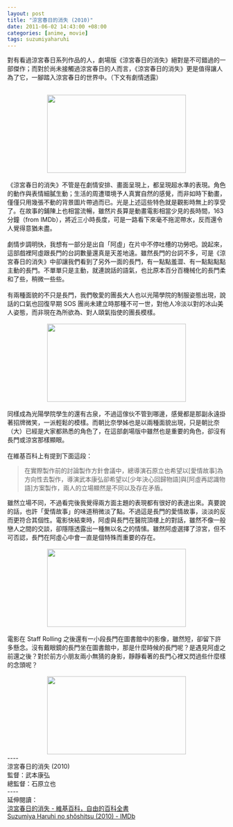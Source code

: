 ```yaml
--- 
layout: post
title: "涼宮春日的消失 (2010)"
date: 2011-06-02 14:43:00 +08:00
categories: [anime, movie]
tags: suzumiyaharuhi
---
```


對有看過涼宮春日系列作品的人，劇場版《涼宮春日的消失》絕對是不可錯過的一部傑作；而對於尚未接觸過涼宮春日的人而言，《涼宮春日的消失》更是值得讓人為了它，一腳踏入涼宮春日的世界中。（下文有劇情透露）<br /><div class="separator" style="clear: both; text-align: center;"></div><br /><div class="separator" style="clear: both; text-align: center;"><a href="http://4.bp.blogspot.com/-6BpsR8CFW6A/TecwTizyj1I/AAAAAAAAANw/VS8RfluGW0s/s1600/Suzumiya.Haruhi.no.shoushitsu.%2528BD-rip.1920x1080.H.264.AAC.2ch.5.1ch%2529.mp4_20110602_113414.jpg" imageanchor="1" style="margin-left: 1em; margin-right: 1em;"><img border="0" height="180" src="http://4.bp.blogspot.com/-6BpsR8CFW6A/TecwTizyj1I/AAAAAAAAANw/VS8RfluGW0s/s320/Suzumiya.Haruhi.no.shoushitsu.%2528BD-rip.1920x1080.H.264.AAC.2ch.5.1ch%2529.mp4_20110602_113414.jpg" width="320" /></a></div><br />《涼宮春日的消失》不管是在劇情安排、畫面呈現上，都呈現超水準的表現。角色的動作與表情細膩生動；生活的周遭環境予人真實自然的感覺，而非如時下動畫，僅僅只用幾張不動的背景圖片帶過而已。光是上述這些特色就是觀影時無上的享受了。在故事的鋪陳上也相當流暢，雖然片長算是動畫電影相當少見的長時間，163 分鐘（from IMDb），將近三小時長度，可是一路看下來毫不拖泥帶水，反而還令人覺得意猶未盡。<br /><br />劇情步調明快，我想有一部分是出自「阿虛」在片中不停吐槽的功勞吧。說起來，這部戲裡阿虛跟長門的台詞數量還真是天差地遠。雖然長門的台詞不多，可是《涼宮春日的消失》中卻讓我們看到了另外一面的長門，有一點點羞澀、有一點點點點主動的長門。不單單只是主動，就連說話的語氣，也比原本百分百機械化的長門柔和了些，稍微一些些。<br /><br />有兩種面貌的不只是長門，我們敬愛的團長大人也以光陽學院的制服姿態出現，說話的口氣也回復早期 SOS 團尚未建立時那種不可一世，對他人冷淡以對的冰山美人姿態，而非現在為所欲為、對人頤氣指使的團長模樣。<br /><br /><div class="separator" style="clear: both; text-align: center;"><a href="http://1.bp.blogspot.com/-26PkbX4gOrg/TecwTD5l_XI/AAAAAAAAANs/3Ogu9LvYdtQ/s1600/haruhi-kao+copy.jpg" imageanchor="1" style="margin-left: 1em; margin-right: 1em;"><img border="0" height="180" src="http://1.bp.blogspot.com/-26PkbX4gOrg/TecwTD5l_XI/AAAAAAAAANs/3Ogu9LvYdtQ/s320/haruhi-kao+copy.jpg" width="320" /></a></div><br />同樣成為光陽學院學生的還有古泉，不過這傢伙不管到哪邊，感覺都是那副永遠掛著招牌微笑，一派輕鬆的模樣。而朝比奈學姊也是以兩種面貌出現，只是朝比奈（大）已經是大家都熟悉的角色了，在這部劇場版中雖然也是重要的角色，卻沒有長門或涼宮那樣顯眼。<br /><br />在維基百科上有提到下面這段：<br /><blockquote>在實際製作前的討論製作方針會議中，總導演石原立也希望以[愛情故事]為方向性去製作，導演武本康弘卻希望以[少年決心回歸物語]與[阿虛再認識物語]方案製作，兩人的立場顯然是不同以及存在矛盾。</blockquote>雖然立場不同，不過看完後我覺得兩方面主題的表現都有很好的表達出來。真要說的話，也許「愛情故事」的味道稍微淡了點。不過這是長門的愛情故事，淡淡的反而更符合其個性。電影快結束時，阿虛與長門在醫院頂樓上的對話，雖然不像一般戀人之間的交談，卻隱隱透露出一種無以名之的情愫。雖然阿虛選擇了涼宮，但不可否認，長門在阿虛心中會一直是個特殊而重要的存在。<br /><br /><div class="separator" style="clear: both; text-align: center;"><a href="http://2.bp.blogspot.com/-4DoUwoVVZHI/TecwSY3TuLI/AAAAAAAAANk/oAslwlyKbU8/s1600/%255BSOSG%255D%255BSuzumiya_Haruhi_no_Shoushitsu%255D%255BGB%255D%255BX264_AAC%255D%255B1280x720%255D%255BBDRIP%255D.mp4_20110602_112750.jpg" imageanchor="1" style="margin-left: 1em; margin-right: 1em;"><img border="0" height="180" src="http://2.bp.blogspot.com/-4DoUwoVVZHI/TecwSY3TuLI/AAAAAAAAANk/oAslwlyKbU8/s320/%255BSOSG%255D%255BSuzumiya_Haruhi_no_Shoushitsu%255D%255BGB%255D%255BX264_AAC%255D%255B1280x720%255D%255BBDRIP%255D.mp4_20110602_112750.jpg" width="320" /></a></div><br />電影在 Staff Rolling 之後還有一小段長門在圖書館中的影像，雖然短，卻留下許多懸念。沒有戴眼鏡的長門坐在圖書館中，那是什麼時候的長門呢？是遇見阿虛之前還之後？對於前方小朋友兩小無猜的身影，靜靜看著的長門心裡又閃過些什麼樣的念頭呢？<br /><br /><div class="separator" style="clear: both; text-align: center;"><a href="http://2.bp.blogspot.com/-HEUpLTC-yVw/TecwRlObllI/AAAAAAAAANc/5yZAcJ1u9p0/s1600/Suzumiya.Haruhi.no.shoushitsu.%2528BD-rip.1920x1080.H.264.AAC.2ch.5.1ch%2529.mp4_20110602_141524.jpg" imageanchor="1" style="margin-left: 1em; margin-right: 1em;"><img border="0" height="180" src="http://2.bp.blogspot.com/-HEUpLTC-yVw/TecwRlObllI/AAAAAAAAANc/5yZAcJ1u9p0/s320/Suzumiya.Haruhi.no.shoushitsu.%2528BD-rip.1920x1080.H.264.AAC.2ch.5.1ch%2529.mp4_20110602_141524.jpg" width="320" /></a></div>----<br />涼宮春日的消失 (2010)<br />監督：武本康弘<br />總監督：石原立也<br />----<br />延伸閱讀：<br /><a href="http://zh.wikipedia.org/wiki/%E6%B6%BC%E5%AE%AE%E6%98%A5%E6%97%A5%E7%9A%84%E6%B6%88%E5%A4%B1">涼宮春日的消失 - 維基百科，自由的百科全書</a><br /><a href="http://www.imdb.com/title/tt1572781/">Suzumiya Haruhi no shôshitsu (2010) - IMDb</a>
